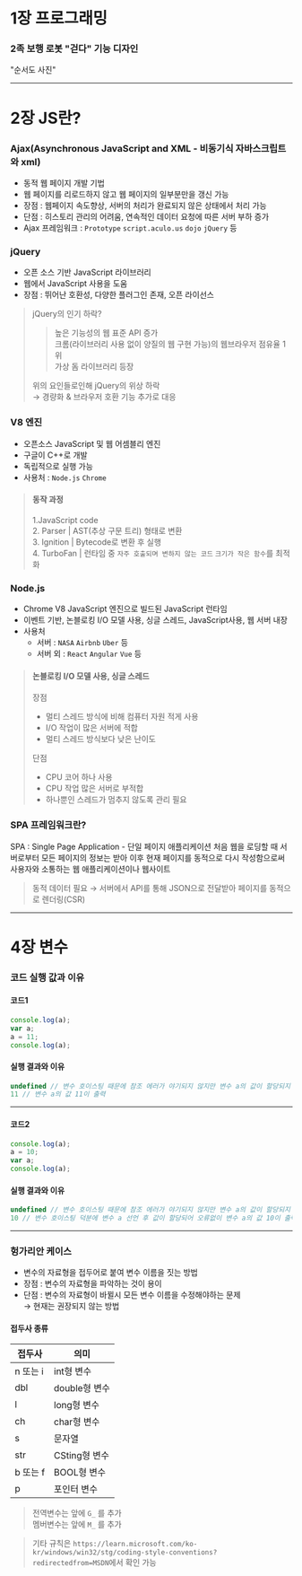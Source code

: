 # 1장 프로그래밍
### 2족 보행 로봇 "걷다" 기능 디자인

"순서도 사진"
***
# 2장 JS란?
### Ajax(Asynchronous JavaScript and XML - 비동기식 자바스크립트와 xml)
* 동적 웹 페이지 개발 기법
* 웹 페이지를 리로드하지 않고 웹 페이지의 일부분만을 갱신 가능
* 장점 : 웹페이지 속도향상, 서버의 처리가 완료되지 않은 상태에서 처리 가능
* 단점 : 히스토리 관리의 어려움, 연속적인 데이터 요청에 따른 서버 부하 증가
* Ajax 프레임워크 : ```Prototype``` ```script.aculo.us``` ```dojo``` ```jQuery``` 등
  
### jQuery
* 오픈 소스 기반 JavaScript 라이브러리
* 웹에서 JavaScript 사용을 도움
* 장점 : 뛰어난 호환성, 다양한 플러그인 존재, 오픈 라이선스

> jQuery의 인기 하락?
>    > 높은 기능성의 웹 표준 API 증가   
>    > 크롬(라이브러리 사용 없이 양질의 웹 구현 가능)의 웹브라우저 점유율 1위   
>    > 가상 돔 라이브러리 등장
> 
> 위의 요인들로인해 jQuery의 위상 하락   
> &rightarrow; 경량화 & 브라우저 호환 기능 추가로 대응

### V8 엔진
* 오픈소스 JavaScript 및 웹 어셈블리 엔진
* 구글이 C++로 개발
* 독립적으로 실행 가능
* 사용처 : ```Node.js``` ```Chrome```

> #### 동작 과정
> 1.JavaScript code   
> 2. Parser | AST(추상 구문 트리) 형태로 변환   
> 3. Ignition | Bytecode로 변환 후 실행   
> 4. TurboFan | 런타임 중 ```자주 호출되며 변하지 않는 코드``` ```크기가 작은 함수```를 최적화

### Node.js
* Chrome V8 JavaScript 엔진으로 빌드된 JavaScript 런타임
* 이벤트 기반, 논블로킹 I/O 모델 사용, 싱글 스레드, JavaScript사용, 웹 서버 내장
* 사용처
  * 서버 : ```NASA``` ```Airbnb``` ```Uber``` 등
  * 서버 외 : ```React``` ```Angular``` ```Vue``` 등

> #### 논블로킹 I/O 모델 사용, 싱글 스레드   
> 장점
> * 멀티 스레드 방식에 비해 컴퓨터 자원 적게 사용
> * I/O 작업이 많은 서버에 적합
> * 멀티 스레드 방식보다 낮은 난이도
> 
> 단점
> * CPU 코어 하나 사용
> * CPU 작업 많은 서버로 부적합
> * 하나뿐인 스레드가 멈추지 않도록 관리 필요

### SPA 프레임워크란?
SPA : Single Page Application - 단일 페이지 애플리케이션
처음 웹을 로딩할 때 서버로부터 모든 페이지의 정보는 받아 이후 현재 페이지를 동적으로 다시 작성함으로써 사용자와 소통하는 웹 애플리케이션이나 웹사이트
> 동적 데이터 필요 &rightarrow; 서버에서 API를 통해 JSON으로 전달받아 페이지를 동적으로 렌더링(CSR)
***
# 4장 변수
### 코드 실행 값과 이유
#### 코드1
```js
console.log(a);
var a;
a = 11;
console.log(a);
```
#### 실행 결과와 이유
```js
undefined // 변수 호이스팅 때문에 참조 에러가 야기되지 않지만 변수 a의 값이 할당되지 않아 undefined 출력
11 // 변수 a의 값 11이 출력
```
***
#### 코드2
```js
console.log(a);
a = 10;
var a;
console.log(a);
```
#### 실행 결과와 이유
```js
undefined // 변수 호이스팅 때문에 참조 에러가 야기되지 않지만 변수 a의 값이 할당되지 않아 undefined 출력
10 // 변수 호이스팅 덕분에 변수 a 선언 후 값이 할당되어 오류없이 변수 a의 값 10이 출력
```
***
### 헝가리안 케이스
* 변수의 자료형을 접두어로 붙여 변수 이름을 짓는 방법
* 장점 : 변수의 자료형을 파악하는 것이 용이
* 단점 : 변수의 자료형이 바뀔시 모든 변수 이름을 수정해야하는 문제   
  &rightarrow; 현재는 권장되지 않는 방법   
#### 접두사 종류
|접두사|의미|
|---|---|
|n 또는 i|int형 변수|
|dbl|double형 변수|
|l|long형 변수|
|ch|char형 변수|
|s|문자열|
|str|CSting형 변수|
|b 또는 f|BOOL형 변수|
|p|포인터 변수|
> 전역변수는 앞에 ```G_``` 를 추가  
> 멤버변수는 앞에 ```M_``` 를 추가

> 기타 규칙은 ```https://learn.microsoft.com/ko-kr/windows/win32/stg/coding-style-conventions?redirectedfrom=MSDN```에서 확인 가능
